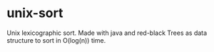 # unix-sort
Unix lexicographic sort. Made with java and red-black Trees as data structure to sort in O(log(n)) time. 
